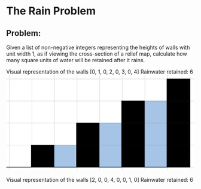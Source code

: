 # The Rain Problem

## Problem:
Given a list of non-negative integers representing the heights of walls with unit width 1, as if viewing the cross-section of a relief map, calculate how many square units of water will be retained after it rains.

Visual representation of the walls [0, 1, 0, 2, 0, 3, 0, 4]
Rainwater retained: 6
![Rainwater](https://github.com/AnthonyArmour/holbertonschool-interview/blob/main/0x00-rain/rainwater1.png)


Visual representation of the walls [2, 0, 0, 4, 0, 0, 1, 0]
Rainwater retained: 6

